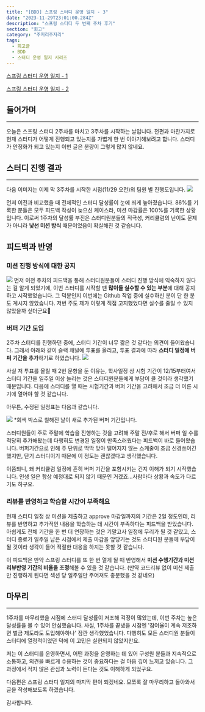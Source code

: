 ```yaml
---
title: "[BDD] 스프링 스터디 운영 일지 - 3"
date: "2023-11-29T23:01:00.284Z"
description: "스프링 스터디 두 번째 주차 후기"
section: "회고" 
category: "주저리주저리"
tags:
  - 회고글
  - BDD
  - 스터디 운영 일지 시리즈
---
```


[스프링 스터디 운영 일지 - 1](https://amaran-th.github.io/%EC%A3%BC%EC%A0%80%EB%A6%AC%EC%A3%BC%EC%A0%80%EB%A6%AC/[BDD]%20%EC%8A%A4%ED%94%84%EB%A7%81%20%EC%8A%A4%ED%84%B0%EB%94%94%20%EC%9A%B4%EC%98%81%20%EC%9D%BC%EC%A7%80%20-%201/)

[스프링 스터디 운영 일지 - 2](https://amaran-th.github.io/%EC%A3%BC%EC%A0%80%EB%A6%AC%EC%A3%BC%EC%A0%80%EB%A6%AC/[BDD]%20%EC%8A%A4%ED%94%84%EB%A7%81%20%EC%8A%A4%ED%84%B0%EB%94%94%20%EC%9A%B4%EC%98%81%20%EC%9D%BC%EC%A7%80%20-%202/)

## 들어가며
---
오늘은 스프링 스터디 2주차를 마치고 3주차를 시작하는 날입니다. 전편과 마찬가지로 현재 스터디가 어떻게 진행되고 있는지를 가볍게 한 번 이야기해보려고 합니다.
스터디가 안정화가 되고 있는지 이번 글은 분량이 그렇게 많지 않네요.
## 스터디 진행 결과
---
다음 이미지는 이제 막 3주차를 시작한 시점(11/29 오전)의 팀원 별 진행도입니다.
![](https://i.imgur.com/BXtalNg.png)

먼저 이전과 비교했을 때 전체적인 스터디 달성률이 눈에 띄게 높아졌습니다. 86%를 기록한 분들은 모두 피드백 작성이 늦으신 케이스라, 미션 마감률은 100%를 기록한 상황입니다.
이로써 1주차의 달성률 부진은 스터디원분들의 적극성, 커리큘럼의 난이도 문제가 아니라 **낯선 미션 방식** 때문이었음이 확실해진 것 같습니다.
## 피드백과 반영
### 미션 진행 방식에 대한 공지
![](https://i.imgur.com/UVbDtSl.png)
먼저 이전 주차의 피드백을 통해 스터디원분들이 스터디 진행 방식에 익숙하지 않다는 걸 알게 되었기에, 이번 스터디를 시작할 땐 **많이들 실수할 수 있는 부분**에 대해 공지하고 시작했었습니다.
그 덕분인지 이번에는 Github 작업 중에 실수하신 분이 단 한 분도 계시지 않았습니다.
저번 주도 제가 이렇게 직접 고지했었다면 실수를 줄일 수 있지 않았을까 싶더군요🥲

### 버퍼 기간 도입
2주차 스터디를 진행하던 중에, 스터디 기간이 너무 짧은 것 같다는 의견이 들어왔습니다. 그래서 아래와 같이 슬랙 채널에 투표를 올리고, 투표 결과에 따라 **스터디 일정에 버퍼 기간을 추가**하기로 하였습니다.
![](https://i.imgur.com/TSdvyW2.png)

사실 저 투표를 올릴 때 2번 문항을 둔 이유는, 학사일정 상 시험 기간이 12/15부터여서 스터디 기간을 일주일 이상 늘리는 것은 스터디원분들에게 부담이 클 것이라 생각했기 때문입니다. 다음에 스터디를 열 때는 시험기간과 버퍼 기간을 고려해서 조금 더 이른 시기에 열어야 할 것 같습니다.

아무튼, 수정된 일정표는 다음과 같습니다.

![](https://i.imgur.com/lh99Suc.png)
*회색 박스로 칠해진 날이 새로 추가된 버퍼 기간입니다.

스터디원들이 주로 주말에 학습을 진행하는 것을 고려해 주말 전/후로 해서 버퍼 일 수를 적당히 추가해봤는데 다행히도 변경된 일정이 만족스러웠다는 피드백이 바로 들어왔습니다.
버퍼기간으로 인해 주 단위로 딱딱 맞아 떨어지지 않는 스케줄이 조금 신경쓰이긴 했지만, 단기 스터디이기 때문에 이 정도는 괜찮겠다고 생각했습니다.

이쯤되니, 왜 커리큘럼 일정에 흔히 버퍼 기간을 포함시키는 건지 이해가 되기 시작했습니다. 인생 일은 항상 예정대로 되지 않기 때문인 거겠죠...사람마다 상황과 속도가 다르기도 하구요.

### 리뷰를 반영하고 학습할 시간이 부족해요
현재 스터디 일정 상 미션을 제출하고 approve 마감일까지의 기간은 2일 정도인데, 리뷰를 반영하고 추가적인 내용을 학습하는 데 시간이 부족하다는 피드백을 받았습니다. 아쉽게도 전체 기간을 한 번 더 연장하는 것은 기말고사 일정에 무리가 될 것 같았고, 스터디 종료가 일주일 남은 시점에서 제출 마감을 앞당기는 것도 스터디원 분들께 부담이 될 것이라 생각이 들어 적절한 대응을 하지는 못할 것 같습니다.

이 피드백은 만약 스프링 스터디를 또 한 번 열게 될 때 반영해서 **미션 수행기간과 미션 리뷰반영 기간의 비율을 조정**해볼 수 있을 것 같습니다.
(만약 코드리뷰 없이 미션 제출만 진행하게 된다면 섹션 당 일주일만 주어져도 충분했을 것 같네요)

## 마무리
---
1주차를 마무리했을 시점에 스터디 달성률이 저조해 걱정이 많았는데, 이번 주차는 높은 달성률을 볼 수 있어 안심했습니다.
사실, 1주차를 끝냈을 시점엔 '참여율이 계속 저조하면 벌금 제도라도 도입해야하나' 잠깐 생각했었습니다. 다행히도 모든 스터디원 분들이 스터디에 열정적이었던 덕에 이 고민은 실현되지 않았지만요.

저는 이 스터디를 운영하면서, 어떤 과정을 운영하는 데 있어 구성원 분들과 지속적으로 소통하고, 의견을 빠르게 수용하는 것이 중요하다는 걸 마음 깊이 느끼고 있습니다. 그 과정에서 적지 않은 관심과 노력이 든다는 것도 이해하게 되었구요.

다음편은 스프링 스터디 일지의 마지막 편이 되겠네요. 모쪼록 잘 마무리하고 돌아와서 글을 작성해보도록 하겠습니다.

감사합니다.